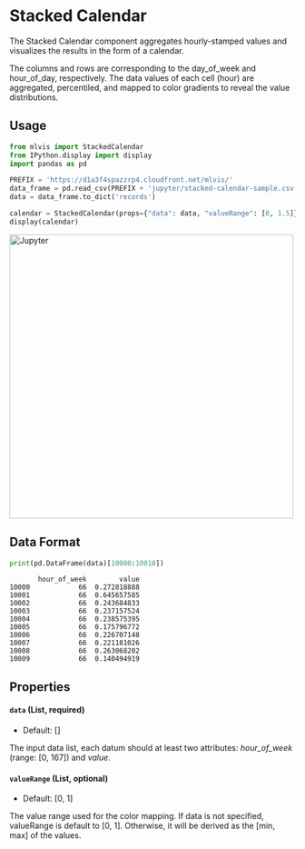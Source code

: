 # Stacked Calendar

The Stacked Calendar component aggregates hourly-stamped values and visualizes the results in the form of a calendar.

The columns and rows are corresponding to the day_of_week and hour_of_day, respectively.
The data values of each cell (hour) are aggregated, percentiled, and mapped to color gradients to reveal the value distributions.

## Usage


```python
from mlvis import StackedCalendar
from IPython.display import display
import pandas as pd

PREFIX = 'https://d1a3f4spazzrp4.cloudfront.net/mlvis/'
data_frame = pd.read_csv(PREFIX + 'jupyter/stacked-calendar-sample.csv')
data = data_frame.to_dict('records')

calendar = StackedCalendar(props={"data": data, "valueRange": [0, 1.5]})
display(calendar)
```

<img alt="Jupyter" width="500" src="https://d1a3f4spazzrp4.cloudfront.net/mlvis/jupyter/docs/stacked-calendar.png"></img>

## Data Format


```python
print(pd.DataFrame(data)[10000:10010])
```

           hour_of_week        value
    10000            66  0.272818888
    10001            66  0.645657585
    10002            66  0.243684833
    10003            66  0.237157524
    10004            66  0.238575395
    10005            66  0.175796772
    10006            66  0.226707148
    10007            66  0.221181026
    10008            66  0.263068202
    10009            66  0.140494919


## Properties

#### `data` (List, required)

- Default: []

The input data list, each datum should at least two attributes: _hour_of_week_ (range: [0, 167]) and _value_.

#### `valueRange` (List, optional)

- Default: [0, 1]

The value range used for the color mapping. If data is not specified, valueRange is default to [0, 1]. Otherwise, it will be derived as the [min, max] of the values.
